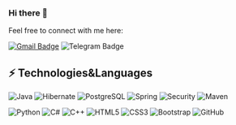 ### Hi there 👋

Feel free to connect with me here:

[![Gmail Badge](https://img.shields.io/badge/-khaibulovaidar@gmail.com-c14438?style=for-the-badge&logo=Gmail&logoColor=white&link=mailto:khaibulovaidar@gmail.com)](mailto:khaibulovaidar@gmail.com)
![Telegram Badge](https://img.shields.io/badge/@aidarkhaibulov-2CA5E0?style=for-the-badge&logo=telegram&logoColor=white&link=:https://t.me/aidarkhaibulov)


## ⚡ Technologies&Languages

![Java](https://img.shields.io/badge/-Java-black?style=for-the-badge&logo=java&logoColor=white)
![Hibernate](https://img.shields.io/badge/Hibernate-59666C?style=for-the-badge&logo=Hibernate&logoColor=white)
![PostgreSQL](https://img.shields.io/badge/-PostgreSQL-336791?style=for-the-badge&logo=postgresql)
![Spring](https://img.shields.io/badge/Spring-6DB33F?style=for-the-badge&logo=spring&logoColor=white)
![Security](https://img.shields.io/badge/Spring_Security-6DB33F?style=for-the-badge&logo=Spring-Security&logoColor=white)
![Maven](https://img.shields.io/badge/apache_maven-C71A36?style=for-the-badge&logo=apachemaven&logoColor=white)

![Python](https://img.shields.io/badge/-Python-black?style=flat-square&logo=Python)
![C#](https://img.shields.io/badge/C%23-239120?style=flat&logo=c-sharp&logoColor=white)
![C++](https://img.shields.io/badge/-C++-00599C?style=flat-square&logo=c)
![HTML5](https://img.shields.io/badge/-HTML5-E34F26?style=flat-square&logo=html5&logoColor=white)
![CSS3](https://img.shields.io/badge/-CSS3-1572B6?style=flat-square&logo=css3)
![Bootstrap](https://img.shields.io/badge/-Bootstrap-563D7C?style=flat-square&logo=bootstrap)
![GitHub](https://img.shields.io/badge/-GitHub-181717?style=flat-square&logo=github)
